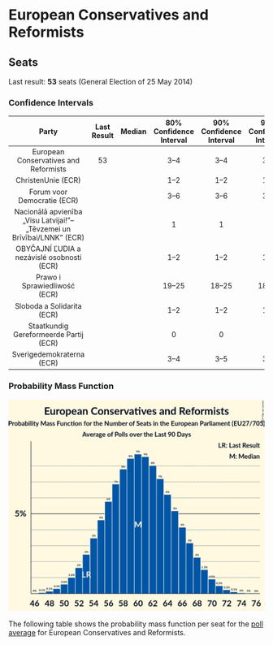 # European Conservatives and Reformists

## Seats

Last result: **53** seats (General Election of 25 May 2014)

### Confidence Intervals

| Party | Last Result | Median | 80% Confidence Interval | 90% Confidence Interval | 95% Confidence Interval | 99% Confidence Interval |
|:-----:|:-----------:|:------:|:-----------------------:|:-----------------------:|:-----------------------:|:-----------------------:|
| European Conservatives and Reformists | 53 |  | 3–4 | 3–4 | 3–4 | 2–4 |
| ChristenUnie (ECR) | |  | 1–2 | 1–2 | 1–2 | 0–2 |
| Forum voor Democratie (ECR) | |  | 3–6 | 3–6 | 3–6 | 3–7 |
| Nacionālā apvienība „Visu Latvijai!”–„Tēvzemei un Brīvībai/LNNK” (ECR) | |  | 1 | 1 | 1 | 0–2 |
| OBYČAJNÍ ĽUDIA a nezávislé osobnosti (ECR) | |  | 1–2 | 1–2 | 1–2 | 1–2 |
| Prawo i Sprawiedliwość (ECR) | |  | 19–25 | 18–25 | 18–26 | 17–27 |
| Sloboda a Solidarita (ECR) | |  | 1–2 | 1–2 | 1–2 | 1–2 |
| Staatkundig Gereformeerde Partij (ECR) | |  | 0 | 0 | 0 | 0 |
| Sverigedemokraterna (ECR) | |  | 3–4 | 3–5 | 3–5 | 3–5 |

### Probability Mass Function

![Graph with seats probability mass function not yet produced](average-seats-pmf-europeanconservativesandreformists.png "Seats Probability Mass Function")

The following table shows the probability mass function per seat for the [poll average](average.html) for European Conservatives and Reformists.

